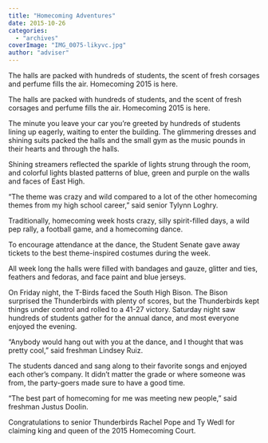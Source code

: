 ```yaml
---
title: "Homecoming Adventures"
date: 2015-10-26
categories: 
  - "archives"
coverImage: "IMG_0075-likyvc.jpg"
author: "adviser"
---
```


The halls are packed with hundreds of students, the scent of fresh corsages and perfume fills the air. Homecoming 2015 is here.

The halls are packed with hundreds of students, and the scent of fresh corsages and perfume fills the air. Homecoming 2015 is here.

The minute you leave your car you’re greeted by hundreds of students lining up eagerly, waiting to enter the building. The glimmering dresses and shining suits packed the halls and the small gym as the music pounds in their hearts and through the halls.

Shining streamers reflected the sparkle of lights strung through the room, and colorful lights blasted patterns of blue, green and purple on the walls and faces of East High.

“The theme was crazy and wild compared to a lot of the other homecoming themes from my high school career,” said senior Tylynn Loghry.

Traditionally, homecoming week hosts crazy, silly spirit-filled days, a wild pep rally, a football game, and a homecoming dance.

To encourage attendance at the dance, the Student Senate gave away tickets to the best theme-inspired costumes during the week.

All week long the halls were filled with bandages and gauze, glitter and ties, feathers and fedoras, and face paint and blue jerseys.

On Friday night, the T-Birds faced the South High Bison. The Bison surprised the Thunderbirds with plenty of scores, but the Thunderbirds kept things under control and rolled to a 41-27 victory. Saturday night saw hundreds of students gather for the annual dance, and most everyone enjoyed the evening.

“Anybody would hang out with you at the dance, and I thought that was pretty cool,” said freshman Lindsey Ruiz.

The students danced and sang along to their favorite songs and enjoyed each other’s company. It didn’t matter the grade or where someone was from, the party-goers made sure to have a good time.

“The best part of homecoming for me was meeting new people,” said freshman Justus Doolin.

Congratulations to senior Thunderbirds Rachel Pope and Ty Wedl for claiming king and queen of the 2015 Homecoming Court.
